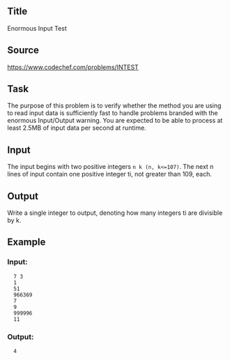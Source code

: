 ## Title
Enormous Input Test

## Source
https://www.codechef.com/problems/INTEST

## Task 
The purpose of this problem is to verify whether the method you are using to 
read input data is sufficiently fast to handle problems branded with the enormous 
Input/Output warning. You are expected to be able to process at least 2.5MB of input 
data per second at runtime.

## Input
The input begins with two positive integers ``n k (n, k<=107)``. 
The next n lines of input contain one positive integer ti, 
not greater than 109, each.

## Output
Write a single integer to output, denoting how many integers ti are divisible by k.

## Example

### Input:
```
  7 3
  1
  51
  966369
  7
  9
  999996
  11
```

### Output:
```
  4
```
